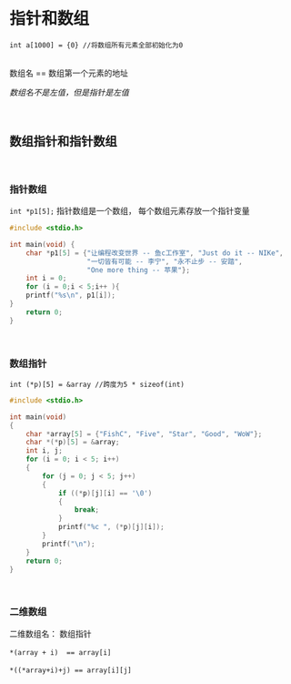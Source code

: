 # 指针和数组

​`int a[1000] = {0} //将数组所有元素全部初始化为0`

​  
数组名 == 数组第一个元素的地址

*数组名不是左值，但是指针是左值*

​

## 数组指针和指针数组

‍

### 指针数组

​`int *p1[5];`​ 指针数组是一个数组， 每个数组元素存放一个指针变量

```c
#include <stdio.h>

int main(void) {
    char *p1[5] = {"让编程改变世界 -- 鱼c工作室", "Just do it -- NIKe",
                   "一切皆有可能 -- 李宁", "永不止步 -- 安踏",
                   "One more thing -- 苹果"};
    int i = 0;
    for (i = 0;i < 5;i++ ){
    printf("%s\n", p1[i]);
}
    return 0;
}
```

‍

### 数组指针

​`int (*p)[5] = &array //跨度为5 * sizeof(int)`​

```c
#include <stdio.h>

int main(void)
{
    char *array[5] = {"FishC", "Five", "Star", "Good", "WoW"};
    char *(*p)[5] = &array;
    int i, j;
    for (i = 0; i < 5; i++)
    {
        for (j = 0; j < 5; j++)
        {
            if ((*p)[j][i] == '\0')
            {
                break;
            }
            printf("%c ", (*p)[j][i]);
        }
        printf("\n");
    }
    return 0;
}
```

‍

### 二维数组

二维数组名： 数组指针

​`*(array + i)  == array[i]`​

​`*((*array+i)+j) == array[i][j]`​

‍
